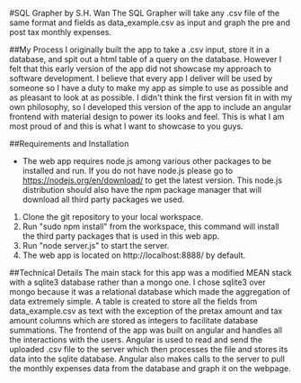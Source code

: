 #SQL Grapher by S.H. Wan
The SQL Grapher will take any .csv file of the same format and fields as data_example.csv as input and graph the pre and post tax monthly expenses.

##My Process
I originally built the app to take a .csv input, store it in a database, and spit out a html table of a query on the database. However I felt that this early version of the app did not showcase my approach to software development. I believe that every app I deliver will be used by someone so I have a duty to make my app as simple to use as possible and as pleasant to look at as possible. I didn't think the first version fit in with my own philosophy, so I developed this version of the app to include an angular frontend with material design to power its looks and feel. This is what I am most proud of and this is what I want to showcase to you guys.

##Requirements and Installation
* The web app requires node.js among various other packages to be installed and run. If you do not have node.js please go to https://nodejs.org/en/download/ to get the latest version. This node.js distribution should also have the npm package manager that will download all third party packages we used.

1. Clone the git repository to your local workspace.
2. Run "sudo npm install" from the workspace, this command will install the third party packages that is used in this web app. 
3. Run "node server.js" to start the server.
4. The web app is located on http://localhost:8888/ by default.

##Technical Details
The main stack for this app was a modified MEAN stack with a sqlite3 database rather than a mongo one. I chose sqlite3 over mongo because it was a relational database which made the aggregation of data extremely simple. A table is created to store all the fields from data_example.csv as text with the exception of the pretax amount and tax amount columns which are stored as integers to facilitate database summations. The frontend of the app was built on angular and handles all the interactions with the users. Angular is used to read and send the uploaded .csv file to the server which then processes the file and stores its data into the sqlite database. Angular also makes calls to the server to pull the monthly expenses data from the database and graph it on the webpage. 
